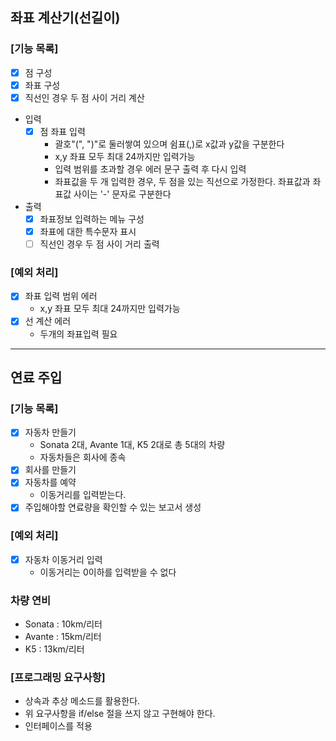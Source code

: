 ## 좌표 계산기(선길이)

### [기능 목록]

* [x] 점 구성
* [x] 좌표 구성
* [x] 직선인 경우 두 점 사이 거리 계산

- 입력
    * [x] 점 좌표 입력
        - 괄호"(", ")"로 둘러쌓여 있으며 쉼표(,)로 x값과 y값을 구분한다
        - x,y 좌표 모두 최대 24까지만 입력가능
        - 입력 범위를 초과할 경우 에러 문구 출력 후 다시 입력
        - 좌표값을 두 개 입력한 경우, 두 점을 있는 직선으로 가정한다. 좌표값과 좌표값 사이는 '-' 문자로 구분한다

- 출력
    * [x] 좌표정보 입력하는 메뉴 구성
    * [x] 좌표에 대한 특수문자 표시
    * [ ] 직선인 경우 두 점 사이 거리 출력

### [예외 처리]

* [x] 좌표 입력 범위 에러
    - x,y 좌표 모두 최대 24까지만 입력가능
* [x] 선 계산 에러
    - 두개의 좌표입력 필요

----

## 연료 주입

### [기능 목록]

* [x] 자동차 만들기
    - Sonata 2대, Avante 1대, K5 2대로 총 5대의 차량
    - 자동차들은 회사에 종속
* [x] 회사를 만들기
* [x] 자동차를 예약
    - 이동거리를 입력받는다.
* [x] 주입해야할 연료량을 확인할 수 있는 보고서 생성

### [예외 처리]

* [x] 자동차 이동거리 입력
    - 이동거리는 0이하를 입력받을 수 없다

### 차량 연비

* Sonata : 10km/리터
* Avante : 15km/리터
* K5 : 13km/리터

### [프로그래밍 요구사항]

- 상속과 추상 메소드를 활용한다.
- 위 요구사항을 if/else 절을 쓰지 않고 구현해야 한다.
- 인터페이스를 적용